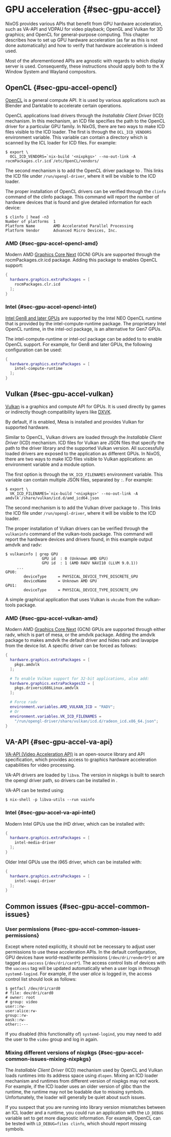 # GPU acceleration {#sec-gpu-accel}

NixOS provides various APIs that benefit from GPU hardware acceleration,
such as VA-API and VDPAU for video playback; OpenGL and Vulkan for 3D
graphics; and OpenCL for general-purpose computing. This chapter
describes how to set up GPU hardware acceleration (as far as this is not
done automatically) and how to verify that hardware acceleration is
indeed used.

Most of the aforementioned APIs are agnostic with regards to which
display server is used. Consequently, these instructions should apply
both to the X Window System and Wayland compositors.

## OpenCL {#sec-gpu-accel-opencl}

[OpenCL](https://en.wikipedia.org/wiki/OpenCL) is a general compute API.
It is used by various applications such as Blender and Darktable to
accelerate certain operations.

OpenCL applications load drivers through the *Installable Client Driver*
(ICD) mechanism. In this mechanism, an ICD file specifies the path to
the OpenCL driver for a particular GPU family. In NixOS, there are two
ways to make ICD files visible to the ICD loader. The first is through
the `OCL_ICD_VENDORS` environment variable. This variable can contain a
directory which is scanned by the ICL loader for ICD files. For example:

```ShellSession
$ export \
  OCL_ICD_VENDORS=`nix-build '<nixpkgs>' --no-out-link -A rocmPackages.clr.icd`/etc/OpenCL/vendors/
```

The second mechanism is to add the OpenCL driver package to
[](#opt-hardware.graphics.extraPackages).
This links the ICD file under `/run/opengl-driver`, where it will be visible
to the ICD loader.

The proper installation of OpenCL drivers can be verified through the
`clinfo` command of the clinfo package. This command will report the
number of hardware devices that is found and give detailed information
for each device:

```ShellSession
$ clinfo | head -n3
Number of platforms  1
Platform Name        AMD Accelerated Parallel Processing
Platform Vendor      Advanced Micro Devices, Inc.
```

### AMD {#sec-gpu-accel-opencl-amd}

Modern AMD [Graphics Core
Next](https://en.wikipedia.org/wiki/Graphics_Core_Next) (GCN) GPUs are
supported through the rocmPackages.clr.icd package. Adding this package to
[](#opt-hardware.graphics.extraPackages)
enables OpenCL support:

```nix
{
  hardware.graphics.extraPackages = [
    rocmPackages.clr.icd
  ];
}
```

### Intel {#sec-gpu-accel-opencl-intel}

[Intel Gen8 and later
GPUs](https://en.wikipedia.org/wiki/List_of_Intel_graphics_processing_units#Gen8)
are supported by the Intel NEO OpenCL runtime that is provided by the
intel-compute-runtime package. The proprietary Intel OpenCL runtime, in
the intel-ocl package, is an alternative for Gen7 GPUs.

The intel-compute-runtime or intel-ocl package can be added to
[](#opt-hardware.graphics.extraPackages)
to enable OpenCL support. For example, for Gen8 and later GPUs, the following
configuration can be used:

```nix
{
  hardware.graphics.extraPackages = [
    intel-compute-runtime
  ];
}
```

## Vulkan {#sec-gpu-accel-vulkan}

[Vulkan](https://en.wikipedia.org/wiki/Vulkan_(API)) is a graphics and
compute API for GPUs. It is used directly by games or indirectly though
compatibility layers like
[DXVK](https://github.com/doitsujin/dxvk/wiki).

By default, if [](#opt-hardware.graphics.enable)
is enabled, Mesa is installed and provides Vulkan for supported hardware.

Similar to OpenCL, Vulkan drivers are loaded through the *Installable
Client Driver* (ICD) mechanism. ICD files for Vulkan are JSON files that
specify the path to the driver library and the supported Vulkan version.
All successfully loaded drivers are exposed to the application as
different GPUs. In NixOS, there are two ways to make ICD files visible
to Vulkan applications: an environment variable and a module option.

The first option is through the `VK_ICD_FILENAMES` environment variable.
This variable can contain multiple JSON files, separated by `:`. For
example:

```ShellSession
$ export \
  VK_ICD_FILENAMES=`nix-build '<nixpkgs>' --no-out-link -A amdvlk`/share/vulkan/icd.d/amd_icd64.json
```

The second mechanism is to add the Vulkan driver package to
[](#opt-hardware.graphics.extraPackages).
This links the ICD file under `/run/opengl-driver`, where it will be
visible to the ICD loader.

The proper installation of Vulkan drivers can be verified through the
`vulkaninfo` command of the vulkan-tools package. This command will
report the hardware devices and drivers found, in this example output
amdvlk and radv:

```ShellSession
$ vulkaninfo | grep GPU
                GPU id  : 0 (Unknown AMD GPU)
                GPU id  : 1 (AMD RADV NAVI10 (LLVM 9.0.1))
     ...
GPU0:
        deviceType     = PHYSICAL_DEVICE_TYPE_DISCRETE_GPU
        deviceName     = Unknown AMD GPU
GPU1:
        deviceType     = PHYSICAL_DEVICE_TYPE_DISCRETE_GPU
```

A simple graphical application that uses Vulkan is `vkcube` from the
vulkan-tools package.

### AMD {#sec-gpu-accel-vulkan-amd}

Modern AMD [Graphics Core
Next](https://en.wikipedia.org/wiki/Graphics_Core_Next) (GCN) GPUs are
supported through either radv, which is part of mesa, or the amdvlk
package. Adding the amdvlk package to
[](#opt-hardware.graphics.extraPackages)
makes amdvlk the default driver and hides radv and lavapipe from the device list.
A specific driver can be forced as follows:

```nix
{
  hardware.graphics.extraPackages = [
    pkgs.amdvlk
  ];

  # To enable Vulkan support for 32-bit applications, also add:
  hardware.graphics.extraPackages32 = [
    pkgs.driversi686Linux.amdvlk
  ];

  # Force radv
  environment.variables.AMD_VULKAN_ICD = "RADV";
  # Or
  environment.variables.VK_ICD_FILENAMES =
    "/run/opengl-driver/share/vulkan/icd.d/radeon_icd.x86_64.json";
}
```

## VA-API {#sec-gpu-accel-va-api}

[VA-API (Video Acceleration API)](https://www.intel.com/content/www/us/en/developer/articles/technical/linuxmedia-vaapi.html)
is an open-source library and API specification, which provides access to
graphics hardware acceleration capabilities for video processing.

VA-API drivers are loaded by `libva`. The version in nixpkgs is built to search
the opengl driver path, so drivers can be installed in
[](#opt-hardware.graphics.extraPackages).

VA-API can be tested using:

```ShellSession
$ nix-shell -p libva-utils --run vainfo
```

### Intel {#sec-gpu-accel-va-api-intel}

Modern Intel GPUs use the iHD driver, which can be installed with:

```nix
{
  hardware.graphics.extraPackages = [
    intel-media-driver
  ];
}
```

Older Intel GPUs use the i965 driver, which can be installed with:

```nix
{
  hardware.graphics.extraPackages = [
    intel-vaapi-driver
  ];
}
```

## Common issues {#sec-gpu-accel-common-issues}

### User permissions {#sec-gpu-accel-common-issues-permissions}

Except where noted explicitly, it should not be necessary to adjust user
permissions to use these acceleration APIs. In the default
configuration, GPU devices have world-read/write permissions
(`/dev/dri/renderD*`) or are tagged as `uaccess` (`/dev/dri/card*`). The
access control lists of devices with the `uaccess` tag will be updated
automatically when a user logs in through `systemd-logind`. For example,
if the user *alice* is logged in, the access control list should look as
follows:

```ShellSession
$ getfacl /dev/dri/card0
# file: dev/dri/card0
# owner: root
# group: video
user::rw-
user:alice:rw-
group::rw-
mask::rw-
other::---
```

If you disabled (this functionality of) `systemd-logind`, you may need
to add the user to the `video` group and log in again.

### Mixing different versions of nixpkgs {#sec-gpu-accel-common-issues-mixing-nixpkgs}

The *Installable Client Driver* (ICD) mechanism used by OpenCL and
Vulkan loads runtimes into its address space using `dlopen`. Mixing an
ICD loader mechanism and runtimes from different version of nixpkgs may
not work. For example, if the ICD loader uses an older version of glibc
than the runtime, the runtime may not be loadable due to missing
symbols. Unfortunately, the loader will generally be quiet about such
issues.

If you suspect that you are running into library version mismatches
between an ICL loader and a runtime, you could run an application with
the `LD_DEBUG` variable set to get more diagnostic information. For
example, OpenCL can be tested with `LD_DEBUG=files clinfo`, which should
report missing symbols.
